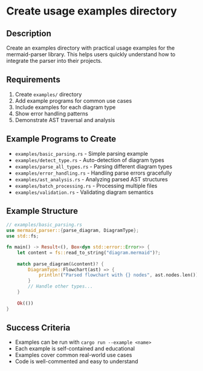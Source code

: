 # Create usage examples directory

## Description
Create an examples directory with practical usage examples for the mermaid-parser library. This helps users quickly understand how to integrate the parser into their projects.

## Requirements
1. Create `examples/` directory
2. Add example programs for common use cases
3. Include examples for each diagram type
4. Show error handling patterns
5. Demonstrate AST traversal and analysis

## Example Programs to Create
- `examples/basic_parsing.rs` - Simple parsing example
- `examples/detect_type.rs` - Auto-detection of diagram types
- `examples/parse_all_types.rs` - Parsing different diagram types
- `examples/error_handling.rs` - Handling parse errors gracefully
- `examples/ast_analysis.rs` - Analyzing parsed AST structures
- `examples/batch_processing.rs` - Processing multiple files
- `examples/validation.rs` - Validating diagram semantics

## Example Structure
```rust
// examples/basic_parsing.rs
use mermaid_parser::{parse_diagram, DiagramType};
use std::fs;

fn main() -> Result<(), Box<dyn std::error::Error>> {
    let content = fs::read_to_string("diagram.mermaid")?;
    
    match parse_diagram(&content)? {
        DiagramType::Flowchart(ast) => {
            println!("Parsed flowchart with {} nodes", ast.nodes.len());
        }
        // Handle other types...
    }
    
    Ok(())
}
```

## Success Criteria
- Examples can be run with `cargo run --example <name>`
- Each example is self-contained and educational
- Examples cover common real-world use cases
- Code is well-commented and easy to understand
